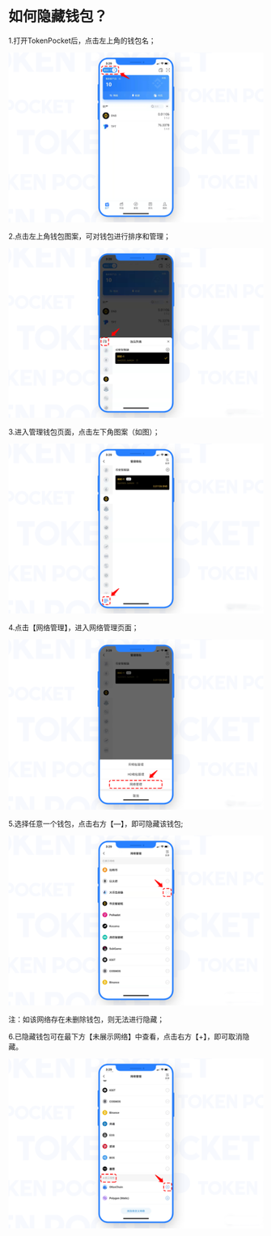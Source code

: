 # 如何隐藏钱包？

1.打开TokenPocket后，点击左上角的钱包名；

![](<../.gitbook/assets/1 (29).png>)

2.点击左上角钱包图案，可对钱包进行排序和管理；

![](<../.gitbook/assets/2 (17).png>)

3.进入管理钱包页面，点击左下角图案（如图）；

![](<../.gitbook/assets/3 (18).png>)

4.点击【网络管理】，进入网络管理页面；

![](<../.gitbook/assets/4 (12) (1).png>)

5.选择任意一个钱包，点击右方【—】，即可隐藏该钱包;

![](<../.gitbook/assets/5 (8).png>)

注：如该网络存在未删除钱包，则无法进行隐藏；

6.已隐藏钱包可在最下方【未展示网络】中查看，点击右方【+】，即可取消隐藏。

![](<../.gitbook/assets/6 (4).png>)
